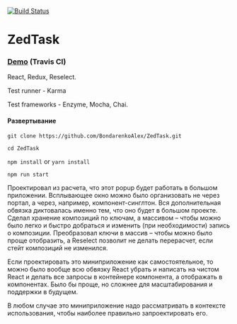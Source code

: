 [![Build Status](https://travis-ci.org/BondarenkoAlex/ZedTask.svg?branch=master)](https://travis-ci.org/BondarenkoAlex/ZedTask)

# ZedTask

### [Demo](https://bondarenkoalex.github.io/ZedTask/) (Travis CI)

React, Redux, Reselect.

Test runner - Karma

Test frameworks - Enzyme, Mocha, Chai. 

#### Развертывание
`git clone https://github.com/BondarenkoAlex/ZedTask.git`

`cd ZedTask`

`npm install` or `yarn install`

`npm run start`

Проектировал из расчета, что этот popup будет работать в большом приложении. Всплывающее окно можно было организовать не через портал, а через, например, компонент-синглтон. Вся дополнительная обвязка диктовалась именно тем, что оно будет в большом проекте. Сделал хранение композиций по ключам, а массивом – чтобы можно было легко и быстро добраться и изменить (при необходимости) запись о композиции. Преобразовал ключи в массив – чтобы можно было проще отобразить, а Reselect позволит не делать перерасчет, если стейт композиций не изменился.

Если проектировать это миниприложение как самостоятельное, то можно было вообще всю обвязку React убрать и написать на чистом React и делать все запросы в контейнере компонента, а отображать в компонентах. Было бы проще, но сложнее для масштабирования и поддержки в будущем.

В любом случае это миниприложение надо рассматривать в контексте использования, чтобы наиболее правильно запроектировать его.


